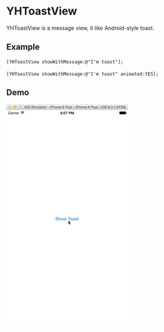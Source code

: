 # YHToastView

YHToastView is a message view, it like Android-style toast.

## Example

```objc
[YHToastView showWithMessage:@"I'm toast"];

[YHToastView showWithMessage:@"I'm toast" animated:YES];
```

## Demo

![](https://github.com/caHuang/YHToastView/blob/master/demo.gif)
